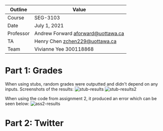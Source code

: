 Outline | Value
--------|-------
Course | SEG-3103
Date | July 1, 2021
Professor | Andrew Forward aforward@uottawa.ca
TA | Henry Chen zchen229@uottawa.ca
Team | Vivianne Yee 300118868

# Part 1: Grades

When using stubs, random grades were outputted and didn't depend on any inputs.
Screenshots of the results:
![stub-results](https://user-images.githubusercontent.com/55165979/123692920-65e79f00-d825-11eb-8213-63f9bbbc5c6e.png)
![stub-results2](https://user-images.githubusercontent.com/55165979/123692926-6849f900-d825-11eb-93ed-dc42996e0386.png)


When using the code from assignment 2, it produced an error which can be seen below:
![ass2-results](https://user-images.githubusercontent.com/55165979/123697309-c0cfc500-d82a-11eb-9ae2-b7695d2925ec.png)


# Part 2: Twitter

